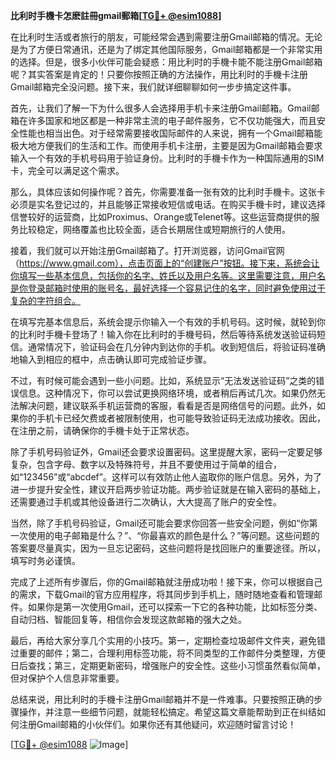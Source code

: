 **比利时手機卡怎麽註冊gmail郵箱[[TG💪+ @esim1088](https://t.me/s/esim1088)]**

在比利时生活或者旅行的朋友，可能经常会遇到需要注册Gmail邮箱的情况。无论是为了方便日常通讯，还是为了绑定其他国际服务，Gmail邮箱都是一个非常实用的选择。但是，很多小伙伴可能会疑惑：用比利时的手機卡能不能注册Gmail邮箱呢？其实答案是肯定的！只要你按照正确的方法操作，用比利时的手機卡注册Gmail邮箱完全没问题。接下来，我们就详细聊聊如何一步步搞定这件事。

首先，让我们了解一下为什么很多人会选择用手机卡来注册Gmail邮箱。Gmail邮箱在许多国家和地区都是一种非常主流的电子邮件服务，它不仅功能强大，而且安全性能也相当出色。对于经常需要接收国际邮件的人来说，拥有一个Gmail邮箱能极大地方便我们的生活和工作。而使用手机卡注册，主要是因为Gmail邮箱会要求输入一个有效的手机号码用于验证身份。比利时的手機卡作为一种国际通用的SIM卡，完全可以满足这个需求。

那么，具体应该如何操作呢？首先，你需要准备一张有效的比利时手機卡。这张卡必须是实名登记过的，并且能够正常接收短信或电话。在购买手機卡时，建议选择信誉较好的运营商，比如Proximus、Orange或Telenet等。这些运营商提供的服务比较稳定，网络覆盖也比较全面，适合长期居住或短期旅行的人使用。

接着，我们就可以开始注册Gmail邮箱了。打开浏览器，访问Gmail官网（https://www.gmail.com），点击页面上的“创建账户”按钮。接下来，系统会让你填写一些基本信息，包括你的名字、姓氏以及用户名等。这里需要注意，用户名是你登录邮箱时使用的账号名，最好选择一个容易记住的名字，同时避免使用过于复杂的字符组合。

在填写完基本信息后，系统会提示你输入一个有效的手机号码。这时候，就轮到你的比利时手機卡登场了！输入你在比利时的手機号码，然后等待系统发送验证码短信。通常情况下，验证码会在几分钟内到达你的手机。收到短信后，将验证码准确地输入到相应的框中，点击确认即可完成验证步骤。

不过，有时候可能会遇到一些小问题。比如，系统显示“无法发送验证码”之类的错误信息。这种情况下，你可以尝试更换网络环境，或者稍后再试几次。如果仍然无法解决问题，建议联系手机运营商的客服，看看是否是网络信号的问题。此外，如果你的手机卡已经欠费或者被限制使用，也可能导致验证码无法成功接收。因此，在注册之前，请确保你的手機卡处于正常状态。

除了手机号码验证外，Gmail还会要求设置密码。这里提醒大家，密码一定要足够复杂，包含字母、数字以及特殊符号，并且不要使用过于简单的组合，如“123456”或“abcdef”。这样可以有效防止他人盗取你的账户信息。另外，为了进一步提升安全性，建议开启两步验证功能。两步验证就是在输入密码的基础上，还需要通过手机或其他设备进行二次确认，大大提高了账户的安全性。

当然，除了手机号码验证，Gmail还可能会要求你回答一些安全问题，例如“你第一次使用的电子邮箱是什么？”、“你最喜欢的颜色是什么？”等问题。这些问题的答案要尽量真实，因为一旦忘记密码，这些问题将是找回账户的重要途径。所以，填写时务必谨慎。

完成了上述所有步骤后，你的Gmail邮箱就注册成功啦！接下来，你可以根据自己的需求，下载Gmail的官方应用程序，将其同步到手机上，随时随地查看和管理邮件。如果你是第一次使用Gmail，还可以探索一下它的各种功能，比如标签分类、自动归档、智能回复等，相信你会发现这款邮箱的强大之处。

最后，再给大家分享几个实用的小技巧。第一，定期检查垃圾邮件文件夹，避免错过重要的邮件；第二，合理利用标签功能，将不同类型的工作邮件分类整理，方便日后查找；第三，定期更新密码，增强账户的安全性。这些小习惯虽然看似简单，但对保护个人信息非常重要。

总结来说，用比利时的手機卡注册Gmail邮箱并不是一件难事。只要按照正确的步骤操作，并注意一些细节问题，就能轻松搞定。希望这篇文章能帮助到正在纠结如何注册Gmail邮箱的小伙伴们。如果你还有其他疑问，欢迎随时留言讨论！

[[TG💪+ @esim1088](https://t.me/s/esim1088) ![Image](https://i.postimg.cc/4NQfJmqS/Snipaste-2025-05-13-00-14-12.png)]